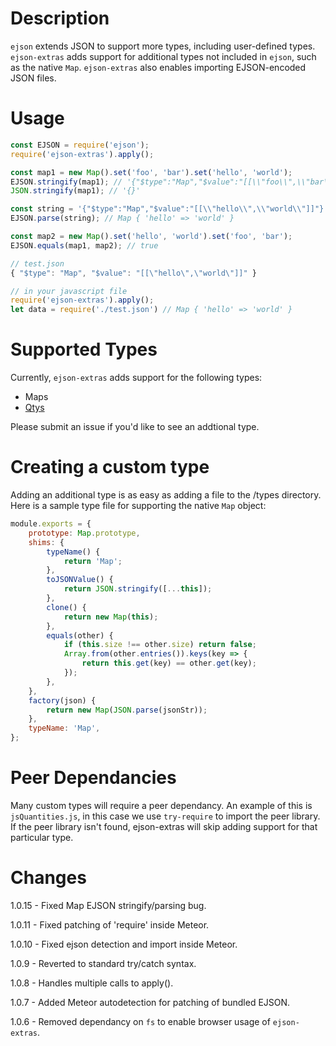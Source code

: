 # Description

`ejson` extends JSON to support more types, including user-defined types.
`ejson-extras` adds support for additional types not included in `ejson`, such
as the native `Map`. `ejson-extras` also enables importing EJSON-encoded JSON
files.

# Usage

```javascript
const EJSON = require('ejson');
require('ejson-extras').apply();

const map1 = new Map().set('foo', 'bar').set('hello', 'world');
EJSON.stringify(map1); // '{"$type":"Map","$value":"[[\\"foo\\",\\"bar\\"],[\\"hello\\",\\"world\\"]]"}'
JSON.stringify(map1); // '{}'

const string = '{"$type":"Map","$value":"[[\\"hello\\",\\"world\\"]]"}';
EJSON.parse(string); // Map { 'hello' => 'world' }

const map2 = new Map().set('hello', 'world').set('foo', 'bar');
EJSON.equals(map1, map2); // true
```

```javascript
// test.json
{ "$type": "Map", "$value": "[[\"hello\",\"world\"]]" }

// in your javascript file
require('ejson-extras').apply();
let data = require('./test.json') // Map { 'hello' => 'world' }
```

# Supported Types

Currently, `ejson-extras` adds support for the following types:

* Maps
* [Qtys](https://github.com/gentooboontoo/js-quantities)

Please submit an issue if you'd like to see an addtional type.

# Creating a custom type

Adding an additional type is as easy as adding a file to the /types directory.
Here is a sample type file for supporting the native `Map` object:

```javascript
module.exports = {
    prototype: Map.prototype,
    shims: {
        typeName() {
            return 'Map';
        },
        toJSONValue() {
            return JSON.stringify([...this]);
        },
        clone() {
            return new Map(this);
        },
        equals(other) {
            if (this.size !== other.size) return false;
            Array.from(other.entries()).keys(key => {
                return this.get(key) == other.get(key);
            });
        },
    },
    factory(json) {
        return new Map(JSON.parse(jsonStr));
    },
    typeName: 'Map',
};
```

# Peer Dependancies

Many custom types will require a peer dependancy. An example of this is
`jsQuantities.js`, in this case we use `try-require` to import the peer library.
If the peer library isn't found, ejson-extras will skip adding support for that
particular type.

# Changes

1.0.15 - Fixed Map EJSON stringify/parsing bug.

1.0.11 - Fixed patching of 'require' inside Meteor.

1.0.10 - Fixed ejson detection and import inside Meteor.

1.0.9 - Reverted to standard try/catch syntax.

1.0.8 - Handles multiple calls to apply().

1.0.7 - Added Meteor autodetection for patching of bundled EJSON.

1.0.6 - Removed dependancy on `fs` to enable browser usage of `ejson-extras`.
